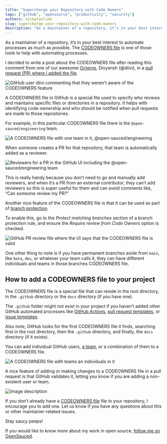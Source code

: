 ```yaml
---
title: "Supercharge your Repository with Code Owners"
tags: ["github", "opensource", "productivity", "security"]
authors: nickytonline
slug: supercharge-your-repository-with-code-owners
description: "As a maintainer of a repository, it’s in your best interest to automate processes as much as..."
---
```


As a maintainer of a repository, it’s in your best interest to automate processes as much as possible. The [CODEOWNERS file](https://docs.github.com/en/repositories/managing-your-repositorys-settings-and-features/customizing-your-repository/about-code-owners) is one of those tools to help with automating processes.

I decided to write a post about the CODEOWNERS file after reading this comment from one of our awesome [Octerns](https://education.github.com/students/octernships), Divyansh (@diivi), in a [pull request (PR) where I added the file](https://github.com/open-sauced/ai/pull/268).

![GitHub user diivi commenting that they weren't aware of the CODEOWNERS feature](https://dev-to-uploads.s3.amazonaws.com/uploads/articles/hpkmx91y66efqaa62umv.png)

A CODEOWNERS file in GitHub is a special file used to specify who reviews and maintains specific files or directories in a repository. It helps with identifying code ownership and who should be notified when pull requests are made to those repositories.

For example, in this particular CODEOWNERS file there is the `@open-sauced/engineering` team.

![A CODEOWNERS file with one team in it, @open-sauced/engineering](https://dev-to-uploads.s3.amazonaws.com/uploads/articles/0mg69ouah43ks9x3e0zh.png)

When someone creates a PR for that repository, that team is automatically added as a reviewer.

![Reviewers for a PR in the GitHub UI including the @open-sauced/engineering team](https://dev-to-uploads.s3.amazonaws.com/uploads/articles/hsevadw9yedmewgb0gya.png)

This is really handy because you don’t need to go and manually add reviewers, and when it’s a PR from an external contributor, they can’t add reviewers so this is super useful for them and can avoid comments like, “Can someone review my PR?”

Another nice feature of the CODEOWNERS file is that it can be used as part of [branch protection](https://docs.github.com/en/repositories/configuring-branches-and-merges-in-your-repository/managing-protected-branches/managing-a-branch-protection-rule).

To enable this, go to the _Protect matching branches_ section of a branch protection rule, and ensure the _Require review from Code Owners_ option is checked.

![GitHub PR review file where the UI says that the CODEOWNERS file is valid](https://dev-to-uploads.s3.amazonaws.com/uploads/articles/b85pfint60i7h5ph9eoi.png)

One other thing to note is if you have permanent branches aside from `main`, like `beta`, `dev`, or whatever your team calls it, they can have different individuals and teams in those branches CODEOWNERS file.

## How to add a CODEOWNERS file to your project

The CODEOWNERS file is a special file that can reside in the root directory, in the `.github` directory or the `docs` directory (if you have one).

The `.github` folder might not exist in your project if you haven’t added other GitHub automated processes like [GitHub Actions](https://github.com/features/actions), [pull request templates](https://docs.github.com/en/communities/using-templates-to-encourage-useful-issues-and-pull-requests/creating-a-pull-request-template-for-your-repository), or [issue templates](https://dev.to/opensauced/how-to-create-a-good-pull-request-template-and-why-you-should-add-gifs-4i0l).

Also note, GitHub looks for the first CODEOWNERS file it finds, searching first in the root directory, then the `.github` directory, and finally, the `docs` directory (if it exists).

You can add individual GitHub users, [a team](https://docs.github.com/en/organizations/organizing-members-into-teams/creating-a-team), or a combination of them to a CODEOWNERS file.

![A CODEOWNERS file with teams an individuals in it](https://dev-to-uploads.s3.amazonaws.com/uploads/articles/jqjiucgu564d6dx5n89s.png)

A nice feature of adding or making changes to a CODEOWNERS file in a pull request is that GitHub validates it, letting you know if you are adding a non-existent user or team.

![Image description](https://dev-to-uploads.s3.amazonaws.com/uploads/articles/icix62kg1avsjy54enu2.png)

If you don’t already have a [CODEOWNERS file](https://docs.github.com/en/repositories/managing-your-repositorys-settings-and-features/customizing-your-repository/about-code-owners) file in your repository, I encourage you to add one. Let us know if you have any questions about this or other maintainer-related issues.

Stay saucy peeps!

If you would like to know more about my work in open source, [follow me on OpenSauced](https://oss.fyi/nickytonline).
